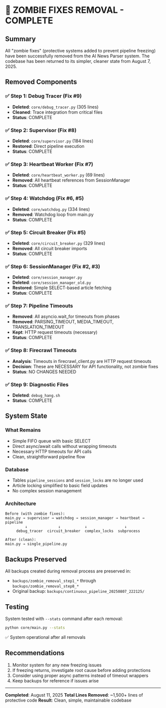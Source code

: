 # 🎉 ZOMBIE FIXES REMOVAL - COMPLETE

## Summary
All "zombie fixes" (protective systems added to prevent pipeline freezing) have been successfully removed from the AI News Parser system. The codebase has been returned to its simpler, cleaner state from August 7, 2025.

## Removed Components

### ✅ Step 1: Debug Tracer (Fix #9)
- **Deleted**: `core/debug_tracer.py` (305 lines)
- **Cleaned**: Trace integration from critical files
- **Status**: COMPLETE

### ✅ Step 2: Supervisor (Fix #8) 
- **Deleted**: `core/supervisor.py` (184 lines)
- **Restored**: Direct pipeline execution
- **Status**: COMPLETE

### ✅ Step 3: Heartbeat Worker (Fix #7)
- **Deleted**: `core/heartbeat_worker.py` (69 lines)  
- **Removed**: All heartbeat references from SessionManager
- **Status**: COMPLETE

### ✅ Step 4: Watchdog (Fix #6, #5)
- **Deleted**: `core/watchdog.py` (334 lines)
- **Removed**: Watchdog loop from main.py
- **Status**: COMPLETE

### ✅ Step 5: Circuit Breaker (Fix #5)
- **Deleted**: `core/circuit_breaker.py` (329 lines)
- **Removed**: All circuit breaker imports
- **Status**: COMPLETE

### ✅ Step 6: SessionManager (Fix #2, #3)
- **Deleted**: `core/session_manager.py`
- **Deleted**: `core/session_manager_old.py`
- **Restored**: Simple SELECT-based article fetching
- **Status**: COMPLETE

### ✅ Step 7: Pipeline Timeouts
- **Removed**: All asyncio.wait_for timeouts from phases
- **Removed**: PARSING_TIMEOUT, MEDIA_TIMEOUT, TRANSLATION_TIMEOUT
- **Kept**: HTTP request timeouts (necessary)
- **Status**: COMPLETE

### ✅ Step 8: Firecrawl Timeouts
- **Analysis**: Timeouts in firecrawl_client.py are HTTP request timeouts
- **Decision**: These are NECESSARY for API functionality, not zombie fixes
- **Status**: NO CHANGES NEEDED

### ✅ Step 9: Diagnostic Files
- **Deleted**: `debug_hang.sh`
- **Status**: COMPLETE

## System State

### What Remains
- Simple FIFO queue with basic SELECT
- Direct async/await calls without wrapping timeouts
- Necessary HTTP timeouts for API calls
- Clean, straightforward pipeline flow

### Database
- Tables `pipeline_sessions` and `session_locks` are no longer used
- Article locking simplified to basic field updates
- No complex session management

### Architecture
```
Before (with zombie fixes):
main.py → supervisor → watchdog → session_manager → heartbeat → pipeline
         ↓              ↓           ↓                 ↓
     debug_tracer  circuit_breaker  complex_locks  subprocess

After (clean):
main.py → single_pipeline.py
```

## Backups Preserved
All backups created during removal process are preserved in:
- `backups/zombie_removal_step1_*` through `backups/zombie_removal_step8_*`
- Original backup: `backups/continuous_pipeline_20250807_222125/`

## Testing
System tested with `--stats` command after each removal:
```bash
python core/main.py --stats
```
✅ System operational after all removals

## Recommendations
1. Monitor system for any new freezing issues
2. If freezing returns, investigate root cause before adding protections
3. Consider using proper async patterns instead of timeout wrappers
4. Keep backups for reference if issues arise

---
**Completed**: August 11, 2025
**Total Lines Removed**: ~1,500+ lines of protective code
**Result**: Clean, simple, maintainable codebase